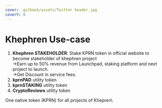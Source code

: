 ```yaml
---
cover: .gitbook/assets/Twitter header.jpg
coverY: 0
---
```


# Khephren Use-case

1. **Khephren STAKEHOLDER**: Stake KPRN token in official website to become stakeholder of khephren project\
   →Earn up to 50% revenue from Launchpad, staking platform and next project to launch.\
   →Get Discount in service fees.
2. **kprnPAD** utility token
3. **kprnSTAKING** utility token
4. **CryptoReviews** utility token

One native token (KPRN) for all projects of Khepren\


